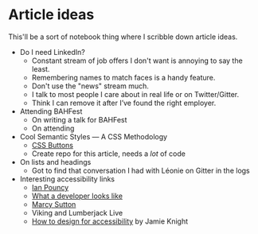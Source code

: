 # Article ideas

This'll be a sort of notebook thing where I scribble down article ideas.

* Do I need LinkedIn?
  * Constant stream of job offers I don't want is annoying to say the least.
  * Remembering names to match faces is a handy feature.
  * Don't use the "news" stream much.
  * I talk to most people I care about in real life or on Twitter/Gitter.
  * Think I can remove it after I’ve found the right employer.
* Attending BAHFest
  * On writing a talk for BAHFest
  * On attending
* Cool Semantic Styles — A CSS Methodology
  * [CSS Buttons](http://codepen.io/Michiel/pen/zvebZO)
  * Create repo for this article, needs a _lot_ of code
* On lists and headings
  * Got to find that conversation I had with Léonie on Gitter in the logs
* Interesting accessibility links
  * [Ian Pouncy](http://ianpouncey.com/)
  * [What a developer looks like](http://marcysutton.com/this-is-what-a-developer-looks-like/)
  * [Marcy Sutton](http://marcysutton.com/)
  * Viking and Lumberjack Live
  * [How to design for accessibility](http://www.bbc.co.uk/gel/guidelines/how-to-design-for-accessibility) by Jamie Knight